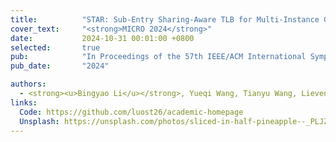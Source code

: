 ```yaml
---
title:          "STAR: Sub-Entry Sharing-Aware TLB for Multi-Instance GPU"
cover_text:     "<strong>MICRO 2024</strong>"
date:           2024-10-31 00:01:00 +0800
selected:       true
pub:            "In Proceedings of the 57th IEEE/ACM International Symposium on Microarchitecture"
pub_date:       "2024"

authors:
  - <strong><u>Bingyao Li</u></strong>, Yueqi Wang, Tianyu Wang, Lieven Eeckhout, Jun Yang, Aamer Jaleel, and Xulong Tang
links:
  Code: https://github.com/luost26/academic-homepage
  Unsplash: https://unsplash.com/photos/sliced-in-half-pineapple--_PLJZmHZzk
---
```


